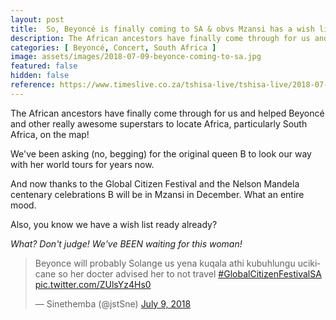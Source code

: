 ```yaml
---
layout: post
title:  So, Beyoncé is finally coming to SA & obvs Mzansi has a wish list!
description: The African ancestors have finally come through for us and helped Beyoncé and other really awesome superstars to locate Africa, particularly South Africa, on the map!
categories: [ Beyoncé, Concert, South Africa ]
image: assets/images/2018-07-09-beyonce-coming-to-sa.jpg
featured: false
hidden: false
reference: https://www.timeslive.co.za/tshisa-live/tshisa-live/2018-07-09-so-beyonc-is-finally-coming-to-sa--obvs-mzansi-has-a-wish-list/
---
```

The African ancestors have finally come through for us and helped Beyoncé and other really awesome superstars to locate Africa, particularly South Africa, on the map!

We've been asking (no, begging) for the original queen B to look our way with her world tours for years now.

And now thanks to the Global Citizen Festival and the Nelson Mandela centenary celebrations B will be in Mzansi in December. What an entire mood.

Also, you know we have a wish list ready already?

*What? Don't judge! We've BEEN waiting for this woman!*

<blockquote class="twitter-tweet" data-lang="en"><p lang="en" dir="ltr">Beyonce will probably Solange us yena kuqala athi kubuhlungu ucikicane so her docter advised her to not travel <a href="https://twitter.com/hashtag/GlobalCitizenFestivalSA?src=hash&amp;ref_src=twsrc%5Etfw">#GlobalCitizenFestivalSA</a> <a href="https://t.co/ZUlsYz4Hs0">pic.twitter.com/ZUlsYz4Hs0</a></p>&mdash; Sinethemba (@jstSne) <a href="https://twitter.com/jstSne/status/1016268668135788544?ref_src=twsrc%5Etfw">July 9, 2018</a></blockquote> <script async src="https://platform.twitter.com/widgets.js" charset="utf-8"></script> 
